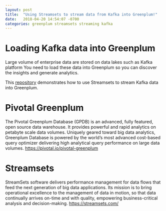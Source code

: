 ```yaml
---
layout: post
title:  "Using Streamsets to stream data from Kafka into Greenplum!"
date:   2018-04-20 14:54:07 -0700
categories: greenplum streamsets streaming kafka
---
```



# Loading Kafka data into Greenplum
Large volume of enterprise data are stored on data lakes such as Kafka platform You need to load these data into Greenplum so you can discover the insights and generate analytics.


This [repository](https://github.com/kongc-organization/greenplum-streamsets/tree/master/usecase2) demonstrates how to use Streamsets to stream Kafka data into Greenplum.

# Pivotal Greenplum
The Pivotal Greenplum Database (GPDB) is an advanced, fully featured, open source data warehouse. It provides powerful and rapid analytics on petabyte scale data volumes. Uniquely geared toward big data analytics, Greenplum Database is powered by the world’s most advanced cost-based query optimizer delivering high analytical query performance on large data volumes.
<https://pivotal.io/pivotal-greenplum>

# Streamsets
StreamSets software delivers performance management for data flows that feed the next generation of big data applications. Its mission is to bring operational excellence to the management of data in motion, so that data continually arrives on-time and with quality, empowering business-critical analysis and decision-making.
<https://streamsets.com/>

[Greenplum product]: https://pivotal.io/pivotal-greenplum
[Streamsets product]:   https://streamsets.com/blog/category/use-cases/
[Greenplum documentations]: https://https://gpdb.docs.pivotal.io/
[Greenplum - github]: https://github.com/greenplum-db
